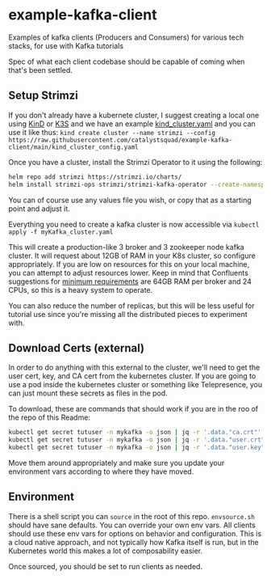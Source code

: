 # example-kafka-client

Examples of kafka clients (Producers and Consumers) for various tech stacks, for use with Kafka tutorials

Spec of what each client codebase should be capable of coming when that's been settled.

## Setup Strimzi

If you don't already have a kubernete cluster, I suggest creating a local one using [KinD](https://kind.sigs.k8s.io/docs/user/quick-start/) or [K3S](https://rancher.com/docs/k3s/latest/en/installation/) and we have an example [kind_cluster.yaml](kind_cluster.yaml) and you can use it like thus: `kind create cluster --name strimzi --config https://raw.githubusercontent.com/catalystsquad/example-kafka-client/main/kind_cluster_config.yaml`

Once you have a cluster, install the Strimzi Operator to it using the following:

```bash
helm repo add strimzi https://strimzi.io/charts/
helm install strimzi-ops strimzi/strimzi-kafka-operator --create-namespace --namespace mykafka -f https://raw.githubusercontent.com/catalystsquad/example-kafka-client/main/strimzi_operator_values.yaml
```

You can of course use any values file you wish, or copy that as a starting point and adjust it.

Everything you need to create a kafka cluster is now accessible via `kubectl apply -f myKafka_cluster.yaml`

This will create a production-like 3 broker and 3 zookeeper node kafka cluster. It will request about 12GB of RAM in your K8s cluster, so configure appropriately. If you are low on resources for this on your local machine, you can attempt to adjust resources lower. Keep in mind that Confluents suggestions for [minimum requirements](https://docs.confluent.io/platform/current/installation/system-requirements.html) are 64GB RAM per broker and 24 CPUs, so this is a heavy system to operate.

You can also reduce the number of replicas, but this will be less useful for tutorial use since you're missing all the distributed pieces to experiment with.

## Download Certs (external)

In order to do anything with this external to the cluster, we'll need to get the user cert, key, and CA cert from the kubernetes cluster. If you are going to use a pod inside the kubernetes cluster or something like Telepresence, you can just mount these secrets as files in the pod.

To download, these are commands that should work if you are in the roo of the repo of this Readme:

```bash
kubectl get secret tutuser -n mykafka -o json | jq -r '.data."ca.crt"' | base64 -d > kafkaca.crt
kubectl get secret tutuser -n mykafka -o json | jq -r '.data."user.crt"' | base64 -d > tutuser.crt
kubectl get secret tutuser -n mykafka -o json | jq -r '.data."user.key"' | base64 -d > tutuser.key
```

Move them around appropriately and make sure you update your environment vars according to where they have moved.

## Environment

There is a shell script you can `source` in the root of this repo. `envsource.sh` should have sane defaults. You can override your own env vars. All clients should use these env vars for options on behavior and configuration. This is a cloud native approach, and not typically how Kafka itself is run, but in the Kubernetes world this makes a lot of composability easier.

Once sourced, you should be set to run clients as needed.